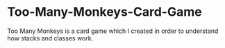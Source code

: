 # Too-Many-Monkeys-Card-Game
Too Many Monkeys is a card game which I created in order to understand how stacks and classes work. 
